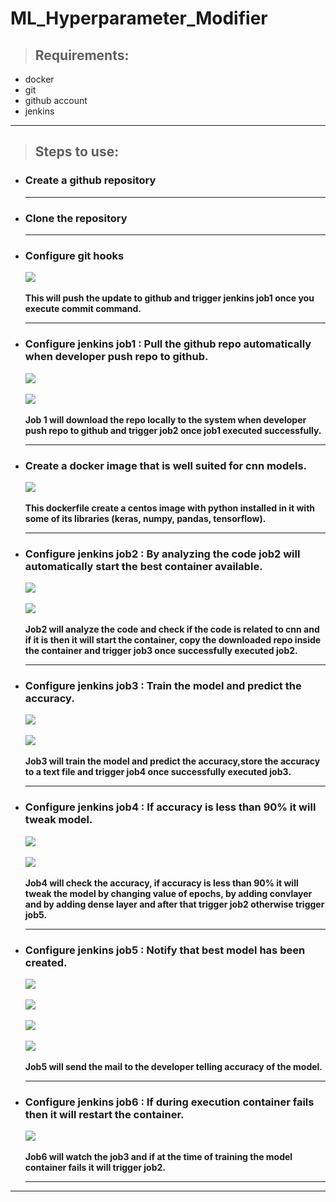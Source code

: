 # ML_Hyperparameter_Modifier
> ## **Requirements**:
* docker
* git
* github account
* jenkins
***

> ## **Steps to use**:
* ### **Create a github repository**
    ***

* ### **Clone the repository**
    ***

* ### **Configure git hooks**
  ![](Images/1.jpg)
  <br><br>
  **This will push the update to github and trigger jenkins job1 once you execute commit command.**
  ***

* ### **Configure jenkins job1 : Pull the github repo automatically when developer push repo to github.**
  ![](Images/2_mdjob1-1.jpg)
  <br><br>
  ![](Images/3_mdjob1-2.jpg)
  <br><br>
  **Job 1 will download the repo locally to the system when developer push repo to github and trigger job2 once job1 executed successfully.**
  ***
  
* ### **Create a docker image that is well suited for cnn models.**
  ![](Images/4_Dockerfile.jpg)
  <br><br>
  **This dockerfile create a centos image with python installed in it with some of its libraries (keras, numpy, pandas, tensorflow).**
  ***

* ### **Configure jenkins job2 : By analyzing the code job2 will automatically start the best container available.**
  ![](Images/5_mdjob2-1.jpg)
  <br><br>
  ![](Images/6_mdjob2-2.jpg)
  <br><br>
  **Job2 will analyze the code and check if the code is related to cnn and if it is then it will start the container, copy the downloaded repo inside the container and trigger job3 once successfully executed job2.**
  ***
  
* ### **Configure jenkins job3 : Train the model and predict the accuracy.**
  ![](Images/7_mdjob3-1.jpg)
  <br><br>
  ![](Images/8_mdjob3-2.jpg)
  <br><br>
  **Job3 will train the model and predict the accuracy,store the accuracy to a text file and trigger job4 once successfully executed job3.**
  ***
  
* ### **Configure jenkins job4 : If accuracy is less than 90% it will tweak model.**
  ![](Images/9_mdjob4-1.jpg)
  <br><br>
  ![](Images/10_mdjob4-2.jpg)
  <br><br>
  **Job4 will check the accuracy, if accuracy is less than 90% it will tweak the model by changing value of epochs, by adding convlayer and by adding dense layer and after that trigger job2 otherwise trigger job5.**
  ***

* ### **Configure jenkins job5 : Notify that best model has been created.**
  ![](Images/11_mdjob5-1.jpg)
  <br><br>
  ![](Images/12_mdjob5-2.jpg)
  <br><br>
  ![](Images/13_mdjob5-3.jpg)
  <br><br>
  ![](Images/14_mdjob5-4.jpg)
  <br><br>
  **Job5 will send the mail to the developer telling accuracy of the model.**
  ***

* ### **Configure jenkins job6 : If during execution container fails then it will restart the container.**
  ![](Images/15_mdjob6-1.jpg)
  <br><br>
  **Job6 will watch the job3 and if at the time of training the model container fails it will trigger job2.**
  ***
***